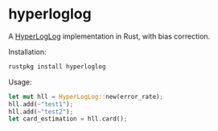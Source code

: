 hyperloglog
===========

A [HyperLogLog](https://static.googleusercontent.com/media/research.google.com/en/us/pubs/archive/40671.pdf) implementation in Rust, with bias correction.

Installation:

```bash
rustpkg install hyperloglog
```

Usage:

```rust
let mut hll = HyperLogLog::new(error_rate);
hll.add(~"test1");
hll.add(~"test2");
let card_estimation = hll.card();
```
